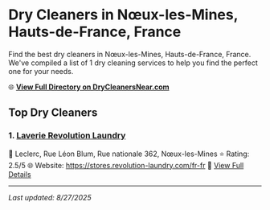 # Dry Cleaners in Nœux-les-Mines, Hauts-de-France, France

Find the best dry cleaners in Nœux-les-Mines, Hauts-de-France, France. We've compiled a list of 1 dry cleaning services to help you find the perfect one for your needs.

🌐 **[View Full Directory on DryCleanersNear.com](https://drycleanersnear.com/city/France/Hauts-de-France/N%C5%93ux-les-Mines)**

## Top Dry Cleaners

### 1. [Laverie Revolution Laundry](https://drycleanersnear.com/dryCleaner/68ae679cc95ff2c6096b15db/laverie-revolution-laundry)
📍 Leclerc, Rue Léon Blum, Rue nationale 362, Nœux-les-Mines
⭐ Rating: 2.5/5
🌐 Website: https://stores.revolution-laundry.com/fr-fr
🔗 [View Full Details](https://drycleanersnear.com/dryCleaner/68ae679cc95ff2c6096b15db/laverie-revolution-laundry)


---

*Last updated: 8/27/2025*
